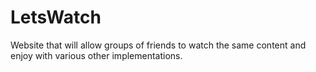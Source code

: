 # LetsWatch

Website that will allow groups of friends to watch the same content and enjoy with various other implementations. 
 
